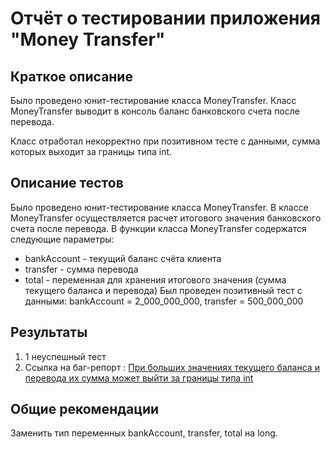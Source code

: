 # Отчёт о тестировании приложения "Money Transfer"

## Краткое описание
Было проведено юнит-тестирование класса MoneyTransfer. Класс MoneyTransfer выводит в консоль баланс банковского счета после перевода.

Класс отработал некорректно при позитивном тесте с данными, сумма которых выходит за границы типа int.

## Описание тестов
Было проведено юнит-тестирование класса MoneyTransfer. В классе MoneyTransfer осуществляется расчет итогового значения банковского счета после перевода.
В функции класса MoneyTransfer содержатся следующие параметры: 
* bankAccount - текущий баланс счёта клиента 
* transfer - сумма перевода
* total - переменная для хранения итогового значения (сумма текущего баланса и перевода)
Был проведен позитивный тест c данными: bankAccount = 2_000_000_000, transfer = 500_000_000
                                                       
## Результаты
1. 1 неуспешный тест
2. Ссылка на баг-репорт : [При больших значениях текущего баланса и перевода их сумма может выйти за границы типа int](https://github.com/alfiiasharipova/MoneyTransferTest/issues/1)

## Общие рекомендации
Заменить тип переменных bankAccount, transfer, total на long.